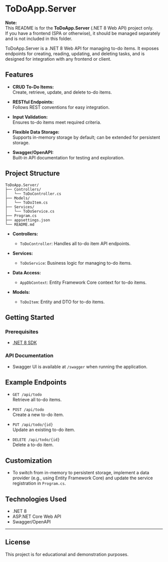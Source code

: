 ﻿# ToDoApp.Server

**Note:**  
This README is for the **ToDoApp.Server** (.NET 8 Web API) project only.  
If you have a frontend (SPA or otherwise), it should be managed separately and is not included in this folder.

ToDoApp.Server is a .NET 8 Web API for managing to-do items. It exposes endpoints for creating, reading, updating, and deleting tasks, and is designed for integration with any frontend or client.

## Features

- **CRUD To-Do Items:**  
  Create, retrieve, update, and delete to-do items.

- **RESTful Endpoints:**  
  Follows REST conventions for easy integration.

- **Input Validation:**  
  Ensures to-do items meet required criteria.

- **Flexible Data Storage:**  
  Supports in-memory storage by default; can be extended for persistent storage.

- **Swagger/OpenAPI:**  
  Built-in API documentation for testing and exploration.

## Project Structure

```
ToDoApp.Server/
├── Controllers/
│   └── ToDoController.cs
├── Models/
│   └── ToDoItem.cs
├── Services/
│   └── ToDoService.cs
├── Program.cs
├── appsettings.json
└── README.md
```

- **Controllers:**  
  - `ToDoController`: Handles all to-do item API endpoints.

- **Services:**  
  - `ToDoService`: Business logic for managing to-do items.

- **Data Access:**  
  - `AppDbContext`: Entity Framework Core context for to-do items.

- **Models:**  
  - `ToDoItem`: Entity and DTO for to-do items.

## Getting Started

### Prerequisites

- [.NET 8 SDK](https://dotnet.microsoft.com/download/dotnet/8.0)

### API Documentation

- Swagger UI is available at `/swagger` when running the application.

## Example Endpoints

- `GET /api/todo`  
  Retrieve all to-do items.

- `POST /api/todo`  
  Create a new to-do item.

- `PUT /api/todo/{id}`  
  Update an existing to-do item.

- `DELETE /api/todo/{id}`  
  Delete a to-do item.

## Customization

- To switch from in-memory to persistent storage, implement a data provider (e.g., using Entity Framework Core) and update the service registration in `Program.cs`.

## Technologies Used

- .NET 8
- ASP.NET Core Web API
- Swagger/OpenAPI

---

## License

This project is for educational and demonstration purposes.